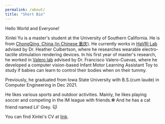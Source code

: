 ```yaml
---
permalink: /about/
title: "Short Bio"
---
```


Hello World and Everyone! 

Xinlei Yu is a master's student at the University of Southern California. He is from [ChongQing, China (in Chinese 重庆)](https://en.wikipedia.org/wiki/Chongqing). He currently works in [HaVRI Lab](https://sites.usc.edu/culbertson/) advised by Dr. Heather Culbertson, where he researches wearable electro-tactile stimulation rendering devices. In his first year of master's research, he worked in [Valero lab](https://valerolab.org/) advised by Dr. Francisco Valero-Cuevas, where he developed a computer vision-based Infant Motor Learning Assistant Toy to study if babies can learn to control their bodies when on their tummy. 

Previously, he graduated from Iowa State University with B.S.(cum laude) in Computer Engineering in Dec 2021. 

He likes various sports and outdoor activities. Mainly, he likes playing soccer and competing in the IM league with friends.:soccer: And he has a cat friend named Lil' Grey. 🐱

You can find Xinlei's CV at [link](https://github.com/XinleiYu-Leo/Xinlei-leo.github.io/blob/master/cv_Xinlei_Yu.pdf).
